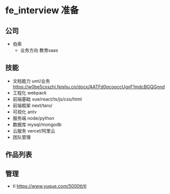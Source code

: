 # fe_interview 准备

## 公司
- 伯索
  - 业务方向 
    教育saas


## 技能
- 文档能力 uml/业务
  https://w0be5cxszhi.feishu.cn/docx/AATFd0pcooccUgxF1mdcBGQGnnd
- 工程化 webpack
- 前端基础 vue/react/ts/js/css/html
- 前端框架 next/taro/
- 可视化 antv
- 服务端  node/python
- 数据库 mysql/mongodb
- 云服务  vercel/阿里云
- 团队管理

## 作品列表

## 管理
- tl  https://www.yuque.com/5000tl/tl


## 